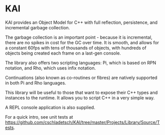 KAI
===

KAI provides an Object Model for C++ with full reflection, persistence, and incremental garbage collection.

The garbage collection is an important point - because it is incremental, there are no spikes in cost for the GC over time. It is smooth, and allows for a constant 60fps with tens of thousands of objects, with hundreds of objects being created each frame on a last-gen console.

The library also offers two scripting languages: Pi, which is based on RPN notation, and Rho, which uses infix notation.

Continuations (also known as co-routines or fibres) are natively supported in both Pi and Rho languages.

This library will be useful to those that want to expose their C++ types and instances to the runtime. It allows you to script C++ in a very simple way.

A REPL console application is also supplied.

For a quick intro, see unit tests at https://github.com/cschladetsch/KAI/tree/master/Projects/Library/Source/Tests.


